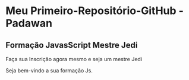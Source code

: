 # Meu Primeiro-Repositório-GitHub - Padawan
## Formação JavasScript Mestre Jedi 

Faça sua Inscrição agora mesmo e seja um mestre Jedi

Seja bem-vindo a sua formação Js.
